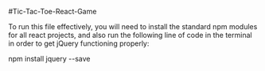 #Tic-Tac-Toe-React-Game

To run this file effectively, you will need to install the standard npm modules for all react projects, and also run the following line of code in the terminal in order to get jQuery functioning properly:

npm install jquery --save

